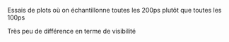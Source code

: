 Essais de plots où on échantillonne toutes les 200ps plutôt que toutes les 100ps

Très peu de différence en terme de visibilité

